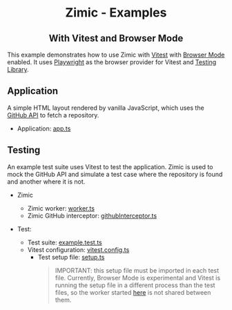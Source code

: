 <h1 align="center">
  Zimic - Examples
</h1>

<h2 align="center">
  With Vitest and Browser Mode
</h2>

This example demonstrates how to use Zimic with [Vitest](https://vitest.dev) with
[Browser Mode](https://vitest.dev/guide/browser) enabled. It uses [Playwright](https://playwright.dev) as the browser
provider for Vitest and [Testing Library](https://testing-library.com).

## Application

A simple HTML layout rendered by vanilla JavaScript, which uses the [GitHub API](https://docs.github.com/en/rest) to
fetch a repository.

- Application: [app.ts](./src/app.ts)

## Testing

An example test suite uses Vitest to test the application. Zimic is used to mock the GitHub API and simulate a test case
where the repository is found and another where it is not.

- Zimic

  - Zimic worker: [worker.ts](./tests/interceptors/worker.ts)
  - Zimic GitHub interceptor: [githubInterceptor.ts](./tests/interceptors/githubInterceptor.ts)

- Test:

  - Test suite: [example.test.ts](./tests/example.test.ts)
  - Vitest configuration: [vitest.config.ts](./vitest.config.mts)
    - Test setup file: [setup.ts](./tests/browserSetup.ts)
      > IMPORTANT: this setup file must be imported in each test file. Currently, Browser Mode is experimental and
      > Vitest is running the setup file in a different process than the test files, so the worker started
      > [here](./tests/browserSetup.ts#L9) is not shared between them.
